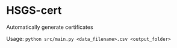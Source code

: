 # HSGS-cert
Automatically generate certificates

Usage: `python src/main.py <data_filename>.csv <output_folder>`
